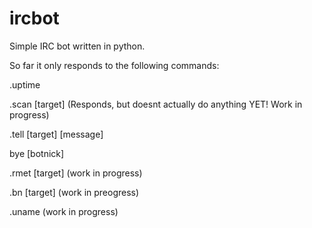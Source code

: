# ircbot
Simple IRC bot written in python.

So far it only responds to the following commands:

.uptime

.scan [target] (Responds, but doesnt actually do anything YET! Work in progress)

.tell [target] [message]

bye [botnick]

.rmet [target] (work in progress)

.bn [target] (work in preogress)

.uname (work in progress)

